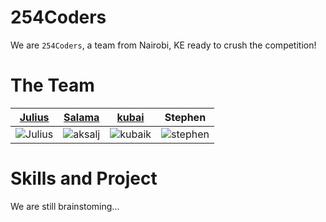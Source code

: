 254Coders
=========

We are `254Coders`, a team from Nairobi, KE ready to crush the competition!

The Team
========

| [Julius](https://github.com/njmwas) | [Salama](https://github.com/aksalj) | [kubai](https://github.com/kubaik) | Stephen |
| ----------------------------------- | ----------------------------------- | ---------------------------------- | ---------------------------------- |
| ![Julius](https://avatars3.githubusercontent.com/u/4664132?v=3&s=120) | ![aksalj](https://avatars0.githubusercontent.com/u/2534772?v=3&s=120) | ![kubaik](https://lh5.googleusercontent.com/-Vn3UxOfdxek/AAAAAAAAAAI/AAAAAAAAGEI/oNML1Pt8BEQ/s120-c/photo.jpg) | ![stephen](https://lh3.googleusercontent.com/-ue7sLyMa1T4/UW-66CfNDGI/AAAAAAAAAfg/xrF6WDqIv5k/w401-h403/537293_3009991424971_1028472170_n.jpg)


Skills and Project
==================
We are still brainstoming...
